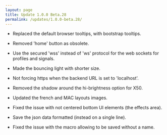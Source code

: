 ```yaml
---
layout: page
title: Update 1.0.0 Beta.28
permalink: /updates/1.0.0-beta.28/
---
```


* Replaced the default browser tooltips, with bootstrap tooltips.

* Removed 'home' button as obsolete.

* Use the secured 'wss' instead of 'ws' protocol for the web sockets for profiles and signals.

* Made the bouncing light with shorter size.

* Not forcing https when the backend URL is set to 'localhost'.

* Removed the shadow around the hi-brightness option for X50.

* Updated the french and MAC layouts images.

* Fixed the issue with not centered bottom UI elements (the effects area).

* Save the json data formatted (instead on a single line).

* Fixed the issue with the macro allowing to be saved without a name.